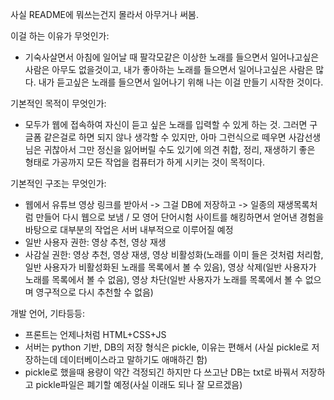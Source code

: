 사실 README에 뭐쓰는건지 몰라서 아무거나 써봄.

이걸 하는 이유가 무엇인가:
 - 기숙사살면서 아침에 일어날 때 팔각모같은 이상한 노래를 들으면서 일어나고싶은 사람은 아무도 없을것이고, 내가 좋아하는 노래를 들으면서 일어나고싶은 사람은 많다. 내가 듣고싶은 노래를 들으면서 일어나기 위해 나는 이걸 만들기 시작한 것이다.

기본적인 목적이 무엇인가:
 - 모두가 웹에 접속하여 자신이 듣고 싶은 노래를 입력할 수 있게 하는 것. 그러면 구글폼 같은걸로 하면 되지 않나 생각할 수 있지만, 아마 그런식으로 떼우면 사감선생님은 귀찮아서 그만 정신을 잃어버릴 수도 있기에 의견 취합, 정리, 재생하기 좋은 형태로 가공까지 모든 작업을 컴퓨터가 하게 시키는 것이 목적이다.

기본적인 구조는 무엇인가:
 - 웹에서 유튜브 영상 링크를 받아서 -> 그걸 DB에 저장하고 -> 일종의 재생목록처럼 만들어 다시 웹으로 보냄 / 모 영어 단어시험 사이트를 해킹하면서 얻어낸 경험을 바탕으로 대부분의 작업은 서버 내부적으로 이루어질 예정
 - 일반 사용자 권한: 영상 추천, 영상 재생
 - 사감실 권한: 영상 추천, 영상 재생, 영상 비활성화(노래를 이미 들은 것처럼 처리함, 일반 사용자가 비활성화된 노래를 목록에서 볼 수 있음), 영상 삭제(일반 사용자가 노래를 목록에서 볼 수 없음), 영상 차단(일반 사용자가 노래를 목록에서 볼 수 없으며 영구적으로 다시 추천할 수 없음)

개발 언어, 기타등등:
 - 프론트는 언제나처럼 HTML+CSS+JS
 - 서버는 python 기반, DB의 저장 형식은 pickle, 이유는 편해서 (사실 pickle로 저장하는데 데이터베이스라고 말하기도 애매하긴 함)
 - pickle로 했을때 용량이 약간 걱정되긴 하지만 다 쓰고난 DB는 txt로 바꿔서 저장하고 pickle파일은 폐기할 예정(사실 이래도 되나 잘 모르겠음)